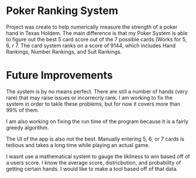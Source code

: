 # Poker Ranking System

Project was create to help numerically measure the strength of a poker hand in Texas Holdem. The main difference is that my Poker System is able to figure out the best 5 card score out of the 7 possible cards (Works for 5, 6, r 7. The card system ranks on a score of 9144, which includes Hand Rankings, Number Rankings, and Suit Rankings. 

# Future Improvements

The system is by no means perfect. There are still a number of hands (very rare) that may raise issues or incorrecrly rank. I am working to fix the system in order to takle these problems, but for now it covers more than 99% of them. 

I am also working on fixing the run time of the program because it is a fairly greedy algorithm. 

The UI of the app is also not the best. Manually entering 5, 6, or 7 cards is tedious and takes a long time while playing an actual game.

I wasnt use a mathematical system to gauge the likilness to win based off of a users score. I know the average score, districbution, and probability of getting certain hands. I would like to make a tool based off of that data.

